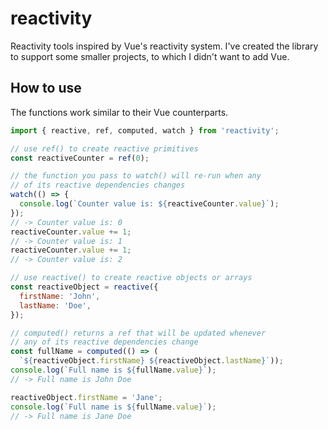 # reactivity

Reactivity tools inspired by Vue's reactivity system. I've created the library to support some smaller projects, to which I didn't want to add Vue.

## How to use

The functions work similar to their Vue counterparts.

```javascript
import { reactive, ref, computed, watch } from 'reactivity';

// use ref() to create reactive primitives
const reactiveCounter = ref(0);

// the function you pass to watch() will re-run when any
// of its reactive dependencies changes
watch(() => {
  console.log(`Counter value is: ${reactiveCounter.value}`);
});
// -> Counter value is: 0
reactiveCounter.value += 1;
// -> Counter value is: 1
reactiveCounter.value += 1;
// -> Counter value is: 2

// use reactive() to create reactive objects or arrays
const reactiveObject = reactive({
  firstName: 'John',
  lastName: 'Doe',
});

// computed() returns a ref that will be updated whenever
// any of its reactive dependencies change
const fullName = computed(() => (
  `${reactiveObject.firstName} ${reactiveObject.lastName}`));
console.log(`Full name is ${fullName.value}`);
// -> Full name is John Doe

reactiveObject.firstName = 'Jane';
console.log(`Full name is ${fullName.value}`);
// -> Full name is Jane Doe
```